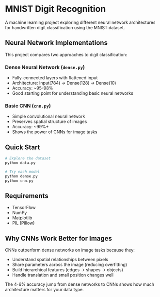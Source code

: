 # MNIST Digit Recognition

A machine learning project exploring different neural network architectures for handwritten digit classification using the MNIST dataset.

## Neural Network Implementations

This project compares two approaches to digit classification:

### Dense Neural Network (`dense.py`)
- Fully-connected layers with flattened input
- Architecture: Input(784) → Dense(128) → Dense(10)
- Accuracy: ~95-98%
- Good starting point for understanding basic neural networks

### Basic CNN (`cnn.py`)
- Simple convolutional neural network
- Preserves spatial structure of images
- Accuracy: ~99%+
- Shows the power of CNNs for image tasks

## Quick Start

```bash
# Explore the dataset
python data.py

# Try each model
python dense.py
python cnn.py
```

## Requirements

- TensorFlow
- NumPy
- Matplotlib
- PIL (Pillow)

## Why CNNs Work Better for Images

CNNs outperform dense networks on image tasks because they:
- Understand spatial relationships between pixels
- Share parameters across the image (reducing overfitting)
- Build hierarchical features (edges → shapes → objects)
- Handle translation and small position changes well

The 4-6% accuracy jump from dense networks to CNNs shows how much architecture matters for your data type.
